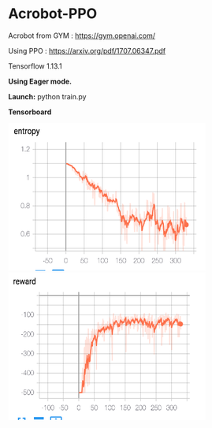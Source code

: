 # Acrobot-PPO

Acrobot from GYM : https://gym.openai.com/

Using PPO : https://arxiv.org/pdf/1707.06347.pdf

Tensorflow 1.13.1

**Using Eager mode.**

**Launch:**
python train.py

**Tensorboard**

<img src="https://github.com/Gouet/Acrobot-PPO/blob/master/entropy.png" width="400" height="300">

<img src="https://github.com/Gouet/Acrobot-PPO/blob/master/rewards.png" width="400" height="300">
